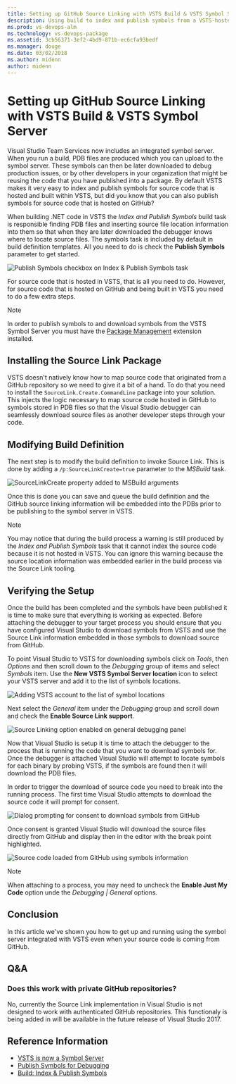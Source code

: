 ```yaml
---
title: Setting up GitHub Source Linking with VSTS Build & VSTS Symbol Server
description: Using build to index and publish symbols from a VSTS-hosted Git repository works out of the gate, but with a little bit of extra work you can make it work on GitHub-hosted repositories as well.
ms.prod: vs-devops-alm
ms.technology: vs-devops-package
ms.assetid: 3cb56371-3ef2-4bd9-871b-ec6cfa93bedf
ms.manager: douge
ms.date: 03/02/2018
ms.author: midenn
author: midenn
---
```


# Setting up GitHub Source Linking with VSTS Build & VSTS Symbol Server

Visual Studio Team Services now includes an integrated symbol server. When you run a build, PDB files are produced which you can upload to the symbol server. These symbols can then be later downloaded to debug production issues, or by other developers in your organization that might be reusing the code that you have published into a package. By default VSTS makes it very easy to index and publish symbols for source code that is hosted and built within VSTS, but did you know that you can also publish symbols for source code that is hosted on GitHub?

When building .NET code in VSTS the _Index and Publish Symbols_ build task is responsible finding PDB files and inserting source file location information into them so that when they are later downloaded the debugger knows where to locate source files. The symbols task is included by default in build definition templates. All you need to do is check the **Publish Symbols** parameter to get started.

![Publish Symbols checkbox on Index & Publish Symbols task](_img/publishsymbolscheckbox.png)

For source code that is hosted in VSTS, that is all you need to do. However, for source code that is hosted on GitHub and being built in VSTS you need to do a few extra steps.

> [!NOTE]
> In order to publish symbols to and download symbols from the VSTS Symbol Server you must have the [Package Management](https://marketplace.visualstudio.com/items?itemName=ms.feed)  extension installed.

## Installing the Source Link Package
VSTS doesn't natively know how to map source code that originated from a GitHub repository so we need to give it a bit of a hand. To do that you need to install the ```SourceLink.Create.CommandLine``` package into your solution. This injects the logic necessary to map source code hosted in GitHub to symbols stored in PDB files so that the Visual Studio debugger can seamlessly download source files as another developer steps through your code.

## Modifying Build Definition
The next step is to modify the build definition to invoke Source Link. This is done by adding a ```/p:SourceLinkCreate=true``` parameter to the _MSBuild_ task.

![SourceLinkCreate property added to MSBuild arguments](_img/msbuildsourcelinkcreateproperty.png)

Once this is done you can save and queue the build definition and the GitHub source linking information will be embedded into the PDBs prior to be publishing to the symbol server in VSTS.

> [!NOTE]
> You may notice that during the build process a warning is still produced by the _Index and Publish Symbols_ task that it cannot index the source code because it is not hosted in VSTS. You can ignore this warning because the source location information was embedded earlier in the build process via the Source Link tooling.

## Verifying the Setup
Once the build has been completed and the symbols have been published it is time to make sure that everything is working as expected. Before attaching the debugger to your target process you should ensure that you have configured Visual Studio to download symbols from VSTS and use the Source Link information embedded in those symbols to download source from GitHub.

To point Visual Studio to VSTS for downloading symbols click on _Tools_, then _Options_ and then scroll down to the _Debugging_ group of items and select _Symbols_ item. Use the **New VSTS Symbol Server location** icon to select your VSTS server and add it to the list of symbols locations.

![Adding VSTS account to the list of symbol locations](_img/symbollocationoptionspanel.png)

Next select the _General_ item under the _Debugging_ group and scroll down and check the **Enable Source Link support**.

![Source Linking option enabled on general debugging panel](_img/symbolgeneralpanelsourcelinking.png)

Now that Visual Studio is setup it is time to attach the debugger to the process that is running the code that you want to download symbols for. Once the debugger is attached Visual Studio will attempt to locate symbols for each binary by probing VSTS, if the symbols are found then it will download the PDB files.

In order to trigger the download of source code you need to break into the running process. The first time Visual Studio attempts to download the source code it will prompt for consent.

![Dialog prompting for consent to download symbols from GitHub](_img/downloadsymbolsconsentdialog.png)

Once consent is granted Visual Studio will download the source files directly from GitHub and display then in the editor with the break point highlighted.

![Source code loaded from GitHub using symbols information](_img/codeloadedfromgithubusingsymbolsinfo.png)

> [!NOTE]
> When attaching to a process, you may need to uncheck the **Enable Just My Code** option unde the _Debugging | General_ options.

## Conclusion
In this article we've shown you how to get up and running using the symbol server integrated with VSTS even when your source code is coming from GitHub.

## Q&A

### Does this work with private GitHub repositories?

No, currently the Source Link implementation in Visual Studio is not designed to work with authenticated GitHub repositories. This functionaly is being added in will be available in the future release of Visual Studio 2017.

## Reference Information

- [VSTS is now a Symbol Server](https://blogs.msdn.microsoft.com/devops/2017/11/15/vsts-is-now-a-symbol-server/)
- [Publish Symbols for Debugging](https://docs.microsoft.com/en-us/vsts/build-release/symbols/)
- [Build: Index & Publish Symbols](https://docs.microsoft.com/en-us/vsts/build-release/tasks/build/index-sources-publish-symbols)